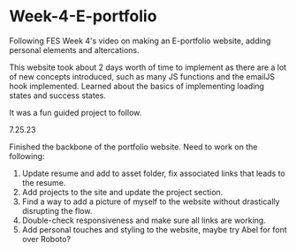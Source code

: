 # Week-4-E-portfolio
Following FES Week 4's video on making an E-portfolio website, adding personal elements and altercations.

This website took about 2 days worth of time to implement as there are a lot of new concepts introduced, such as many
JS functions and the emailJS hook implemented. Learned about the basics of implementing loading states and success states.

It was a fun guided project to follow.

7.25.23

Finished the backbone of the portfolio website. Need to work on the following:
1. Update resume and add to asset folder, fix associated links that leads to the resume.
2. Add projects to the site and update the project section.
3. Find a way to add a picture of myself to the website without drastically disrupting the flow.
4. Double-check responsiveness and make sure all links are working.
5. Add personal touches and styling to the website, maybe try Abel for font over Roboto?


